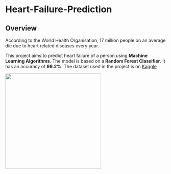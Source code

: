 # Heart-Failure-Prediction
## Overview
According to the World Health Organisation, 17 million people on an average die due to heart related diseases every year.

This project aims to predict heart failure of a person using **Machine Learning Algorithms**. The model is based on a __Random Forest Classifier__. It has an accuracy of **99.2%**. The dataset used in the project is on [Kaggle](https://www.kaggle.com/ronitf/heart-disease-uci)

<img align = "center" img src="https://www.walgreens.com/images/adaptive/pharmacy/healthcenter/article_causes-of-heart-failure.jpg" width="300" height="300"/>
